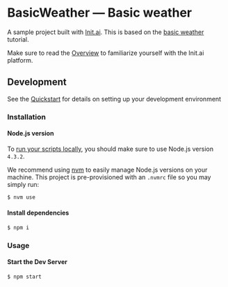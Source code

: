 # BasicWeather &mdash; Basic weather
A sample project built with [Init.ai](https://init.ai). This is based on the [basic weather](http://docs.init.ai/docs/tutorial-2-basic-weather-app) tutorial.

Make sure to read the [Overview](http://docs.init.ai/docs) to familiarize yourself with the Init.ai platform.

## Development

See the [Quickstart](http://docs.init.ai/docs/quickstart) for details on setting up your development environment

### Installation

#### Node.js version

To [run your scripts locally](http://docs.init.ai/docs/dev-server#section-local-testing), you should make sure to use Node.js version `4.3.2`.

We recommend using [nvm](https://github.com/creationix/nvm) to easily manage Node.js versions on your machine. This project is pre-provisioned with an `.nvmrc` file so you may simply run:

```bash
$ nvm use
```

#### Install dependencies

```bash
$ npm i
```

### Usage

#### Start the Dev Server

```bash
$ npm start
```
